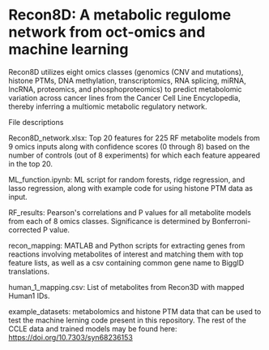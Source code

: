 # Recon8D: A metabolic regulome network from oct-omics and machine learning
Recon8D utilizes eight omics classes (genomics (CNV and mutations), histone PTMs, DNA methylation, transcriptomics, RNA splicing, miRNA, lncRNA, proteomics, and phosphoproteomics) to predict metabolomic variation across cancer lines from the Cancer Cell Line Encyclopedia, thereby inferring a multiomic metabolic regulatory network. 

File descriptions

Recon8D_network.xlsx: Top 20 features for 225 RF metabolite models from 9 omics inputs along with confidence scores (0 through 8) based on the number of controls (out of 8 experiments) for which each feature appeared in the top 20.

ML_function.ipynb: ML script for random forests, ridge regression, and lasso regression, along with example code for using histone PTM data as input. 

RF_results: Pearson's correlations and P values for all metabolite models from each of 8 omics classes. Significance is determined by Bonferroni-corrected P value. 

recon_mapping: MATLAB and Python scripts for extracting genes from reactions involving metabolites of interest and matching them with top feature lists, as well as a csv containing common gene name to BiggID translations. 

human_1_mapping.csv: List of metabolites from Recon3D with mapped Human1 IDs. 

example_datasets: metabolomics and histone PTM data that can be used to test the machine lerning code present in this repository. The rest of the CCLE data and trained models may be found here: https://doi.org/10.7303/syn68236153

